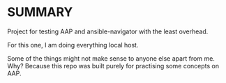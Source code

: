 SUMMARY
=======
Project for testing AAP and ansible-navigator with the least overhead.

For this one, I am doing everything local host.

Some of the things might not make sense to anyone else apart from me. Why? 
Because this repo was built purely for practising some concepts on AAP.

